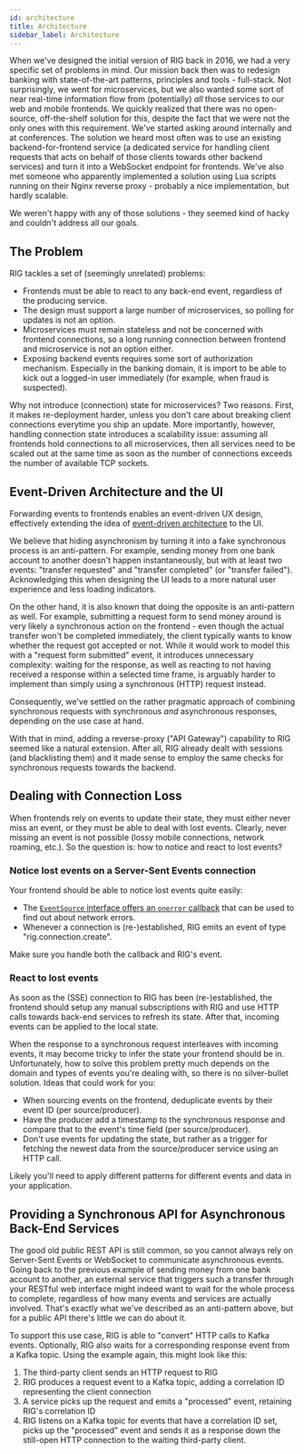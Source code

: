 ```yaml
---
id: architecture
title: Architecture
sidebar_label: Architecture
---
```


When we've designed the initial version of RIG back in 2016, we had a very specific set of problems in mind. Our mission back then was to redesign banking with state-of-the-art patterns, principles and tools - full-stack. Not surprisingly, we went for microservices, but we also wanted some sort of near real-time information flow from (potentially) _all_ those services to our web and mobile frontends. We quickly realized that there was no open-source, off-the-shelf solution for this, despite the fact that we were not the only ones with this requirement. We've started asking around internally and at conferences. The solution we heard most often was to use an existing backend-for-frontend service (a dedicated service for handling client requests that acts on behalf of those clients towards other backend services) and turn it into a WebSocket endpoint for frontends. We've also met someone who apparently implemented a solution using Lua scripts running on their Nginx reverse proxy - probably a nice implementation, but hardly scalable.

We weren't happy with any of those solutions - they seemed kind of hacky and couldn't address all our goals.

## The Problem

RIG tackles a set of (seemingly unrelated) problems:

- Frontends must be able to react to any back-end event, regardless of the producing service.
- The design must support a large number of microservices, so polling for updates is not an option.
- Microservices must remain stateless and not be concerned with frontend connections, so a long running connection between frontend and microservice is not an option either.
- Exposing backend events requires some sort of authorization mechanism. Especially in the banking domain, it is import to be able to kick out a logged-in user immediately (for example, when fraud is suspected).

Why not introduce (connection) state for microservices? Two reasons. First, it makes re-deployment harder, unless you don't care about breaking client connections everytime you ship an update. More importantly, however, handling connection state introduces a scalability issue: assuming all frontends hold connections to all microservices, then all services need to be scaled out at the same time as soon as the number of connections exceeds the number of available TCP sockets.

## Event-Driven Architecture and the UI

Forwarding events to frontends enables an event-driven UX design, effectively extending the idea of [event-driven architecture](https://en.wikipedia.org/wiki/Event-driven_architecture) to the UI.

We believe that hiding asynchronism by turning it into a fake synchronous process is an anti-pattern. For example, sending money from one bank account to another doesn't happen instantaneously, but with at least two events: "transfer requested" and "transfer completed" (or "transfer failed"). Acknowledging this when designing the UI leads to a more natural user experience and less loading indicators.

On the other hand, it is also known that doing the opposite is an anti-pattern as well. For example, submitting a request form to send money around is very likely a synchronous action on the frontend - even though the actual transfer won't be completed immediately, the client typically wants to know whether the request got accepted or not. While it would work to model this with a "request form submitted" event, it introduces unnecessary complexity: waiting for the response, as well as reacting to not having received a response within a selected time frame, is arguably harder to implement than simply using a synchronous (HTTP) request instead.

Consequently, we've settled on the rather pragmatic approach of combining synchronous requests with synchronous _and_ asynchronous responses, depending on the use case at hand.

With that in mind, adding a reverse-proxy ("API Gateway") capability to RIG seemed like a natural extension. After all, RIG already dealt with sessions (and blacklisting them) and it made sense to employ the same checks for synchronous requests towards the backend.

## Dealing with Connection Loss

When frontends rely on events to update their state, they must either never miss an event, or they must be able to deal with lost events. Clearly, never missing an event is not possible (lossy mobile connections, network roaming, etc.). So the question is: how to notice and react to lost events?

### Notice lost events on a Server-Sent Events connection

Your frontend should be able to notice lost events quite easily:

- The [`EventSource` interface offers an `onerror` callback](https://html.spec.whatwg.org/multipage/server-sent-events.html#handler-eventsource-onerror) that can be used to find out about network errors.
- Whenever a connection is (re-)established, RIG emits an event of type "rig.connection.create".

Make sure you handle both the callback and RIG's event.

### React to lost events

As soon as the (SSE) connection to RIG has been (re-)established, the frontend should setup any manual subscriptions with RIG and use HTTP calls towards back-end services to refresh its state. After that, incoming events can be applied to the local state.

When the response to a synchronous request interleaves with incoming events, it may become tricky to infer the state your frontend should be in. Unfortunately, how to solve this problem pretty much depends on the domain and types of events you're dealing with, so there is no silver-bullet solution. Ideas that could work for you:

- When sourcing events on the frontend, deduplicate events by their event ID (per source/producer).
- Have the producer add a timestamp to the synchronous response and compare that to the event's time field (per source/producer).
- Don't use events for updating the state, but rather as a trigger for fetching the newest data from the source/producer service using an HTTP call.

Likely you'll need to apply different patterns for different events and data in your application.

## Providing a Synchronous API for Asynchronous Back-End Services

The good old public REST API is still common, so you cannot always rely on Server-Sent Events or WebSocket to communicate asynchronous events. Going back to the previous example of sending money from one bank account to another, an external service that triggers such a transfer through your RESTful web interface might indeed want to wait for the whole process to complete, regardless of how many events and services are actually involved. That's exactly what we've described as an anti-pattern above, but for a public API there's little we can do about it.

To support this use case, RIG is able to "convert" HTTP calls to Kafka events. Optionally, RIG also waits for a corresponding response event from a Kafka topic. Using the example again, this might look like this:

1. The third-party client sends an HTTP request to RIG
2. RIG produces a request event to a Kafka topic, adding a correlation ID representing the client connection
3. A service picks up the request and emits a "processed" event, retaining RIG's correlation ID
4. RIG listens on a Kafka topic for events that have a correlation ID set, picks up the "processed" event and sends it as a response down the still-open HTTP connection to the waiting third-party client.
